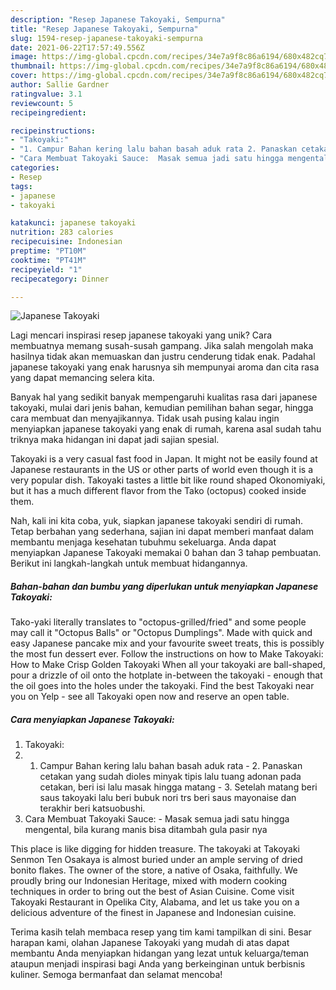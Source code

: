 ```yaml
---
description: "Resep Japanese Takoyaki, Sempurna"
title: "Resep Japanese Takoyaki, Sempurna"
slug: 1594-resep-japanese-takoyaki-sempurna
date: 2021-06-22T17:57:49.556Z
image: https://img-global.cpcdn.com/recipes/34e7a9f8c86a6194/680x482cq70/japanese-takoyaki-foto-resep-utama.jpg
thumbnail: https://img-global.cpcdn.com/recipes/34e7a9f8c86a6194/680x482cq70/japanese-takoyaki-foto-resep-utama.jpg
cover: https://img-global.cpcdn.com/recipes/34e7a9f8c86a6194/680x482cq70/japanese-takoyaki-foto-resep-utama.jpg
author: Sallie Gardner
ratingvalue: 3.1
reviewcount: 5
recipeingredient:

recipeinstructions:
- "Takoyaki:"
- "1. Campur Bahan kering lalu bahan basah aduk rata 2. Panaskan cetakan yang sudah dioles minyak tipis lalu tuang adonan pada cetakan, beri isi lalu masak hingga matang 3. Setelah matang beri saus takoyaki lalu beri bubuk nori trs beri saus mayonaise dan terakhir beri katsuobushi."
- "Cara Membuat Takoyaki Sauce:  Masak semua jadi satu hingga mengental, bila kurang manis bisa ditambah gula pasir nya"
categories:
- Resep
tags:
- japanese
- takoyaki

katakunci: japanese takoyaki 
nutrition: 283 calories
recipecuisine: Indonesian
preptime: "PT10M"
cooktime: "PT41M"
recipeyield: "1"
recipecategory: Dinner

---
```



![Japanese Takoyaki](https://img-global.cpcdn.com/recipes/34e7a9f8c86a6194/680x482cq70/japanese-takoyaki-foto-resep-utama.jpg)

Lagi mencari inspirasi resep japanese takoyaki yang unik? Cara membuatnya memang susah-susah gampang. Jika salah mengolah maka hasilnya tidak akan memuaskan dan justru cenderung tidak enak. Padahal japanese takoyaki yang enak harusnya sih mempunyai aroma dan cita rasa yang dapat memancing selera kita.

Banyak hal yang sedikit banyak mempengaruhi kualitas rasa dari japanese takoyaki, mulai dari jenis bahan, kemudian pemilihan bahan segar, hingga cara membuat dan menyajikannya. Tidak usah pusing kalau ingin menyiapkan japanese takoyaki yang enak di rumah, karena asal sudah tahu triknya maka hidangan ini dapat jadi sajian spesial.

Takoyaki is a very casual fast food in Japan. It might not be easily found at Japanese restaurants in the US or other parts of world even though it is a very popular dish. Takoyaki tastes a little bit like round shaped Okonomiyaki, but it has a much different flavor from the Tako (octopus) cooked inside them.


Nah, kali ini kita coba, yuk, siapkan japanese takoyaki sendiri di rumah. Tetap berbahan yang sederhana, sajian ini dapat memberi manfaat dalam membantu menjaga kesehatan tubuhmu sekeluarga. Anda dapat menyiapkan Japanese Takoyaki memakai 0 bahan dan 3 tahap pembuatan. Berikut ini langkah-langkah untuk membuat hidangannya.

<!--inarticleads1-->

##### Bahan-bahan dan bumbu yang diperlukan untuk menyiapkan Japanese Takoyaki:



Tako-yaki literally translates to &#34;octopus-grilled/fried&#34; and some people may call it &#34;Octopus Balls&#34; or &#34;Octopus Dumplings&#34;. Made with quick and easy Japanese pancake mix and your favourite sweet treats, this is possibly the most fun dessert ever. Follow the instructions on how to Make Takoyaki: How to Make Crisp Golden Takoyaki When all your takoyaki are ball-shaped, pour a drizzle of oil onto the hotplate in-between the takoyaki - enough that the oil goes into the holes under the takoyaki. Find the best Takoyaki near you on Yelp - see all Takoyaki open now and reserve an open table. 

<!--inarticleads2-->

##### Cara menyiapkan Japanese Takoyaki:

1. Takoyaki:
1. 1. Campur Bahan kering lalu bahan basah aduk rata - 2. Panaskan cetakan yang sudah dioles minyak tipis lalu tuang adonan pada cetakan, beri isi lalu masak hingga matang - 3. Setelah matang beri saus takoyaki lalu beri bubuk nori trs beri saus mayonaise dan terakhir beri katsuobushi.
1. Cara Membuat Takoyaki Sauce:  - Masak semua jadi satu hingga mengental, bila kurang manis bisa ditambah gula pasir nya


This place is like digging for hidden treasure. The takoyaki at Takoyaki Senmon Ten Osakaya is almost buried under an ample serving of dried bonito flakes. The owner of the store, a native of Osaka, faithfully. We proudly bring our Indonesian Heritage, mixed with modern cooking techniques in order to bring out the best of Asian Cuisine. Come visit Takoyaki Restaurant in Opelika City, Alabama, and let us take you on a delicious adventure of the finest in Japanese and Indonesian cuisine. 

Terima kasih telah membaca resep yang tim kami tampilkan di sini. Besar harapan kami, olahan Japanese Takoyaki yang mudah di atas dapat membantu Anda menyiapkan hidangan yang lezat untuk keluarga/teman ataupun menjadi inspirasi bagi Anda yang berkeinginan untuk berbisnis kuliner. Semoga bermanfaat dan selamat mencoba!
